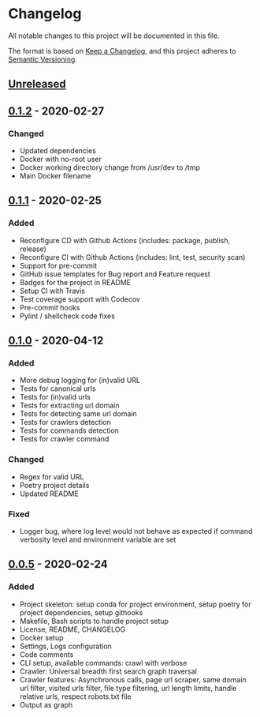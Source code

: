 # Changelog

All notable changes to this project will be documented in this file.

The format is based on [Keep a Changelog](https://keepachangelog.com/en/1.0.0/),
and this project adheres to [Semantic Versioning](https://semver.org/spec/v2.0.0.html).

## [Unreleased]

## [0.1.2] - 2020-02-27
### Changed
- Updated dependencies
- Docker with no-root user
- Docker working directory change from /usr/dev to /tmp
- Main Docker filename

## [0.1.1] - 2020-02-25
### Added
- Reconfigure CD with Github Actions (includes: package, publish, release)
- Reconfigure CI with Github Actions (includes: lint, test, security scan)
- Support for pre-commit
- GitHub issue templates for Bug report and Feature request
- Badges for the project in README
- Setup CI with Travis
- Test coverage support with Codecov
- Pre-commit hooks
- Pylint / shellcheck code fixes

## [0.1.0] - 2020-04-12
### Added
- More debug logging for (in)valid URL
- Tests for canonical urls
- Tests for (in)valid urls
- Tests for extracting url domain
- Tests for detecting same url domain
- Tests for crawlers detection
- Tests for commands detection
- Tests for crawler command

### Changed
- Regex for valid URL
- Poetry project details
- Updated README

### Fixed
- Logger bug, where log level would not behave as expected if command verbosity level and environment variable are set

## [0.0.5] - 2020-02-24
### Added
- Project skeleton: setup conda for project environment, setup poetry for project dependencies, setup githooks
- Makefile, Bash scripts to handle project setup
- License, README, CHANGELOG
- Docker setup
- Settings, Logs configuration
- Code comments
- CLI setup, available commands: crawl with verbose
- Crawler: Universal breadth first search graph traversal
- Crawler features: Asynchronous calls, page url scraper, same domain url filter, visited urls filter, file type filtering, url length limits, handle relative urls, respect robots.txt file
- Output as graph

[Unreleased]: https://github.com/nichelia/ekrhizoc/compare/0.1.2...HEAD
[0.1.2]: https://github.com/nichelia/ekrhizoc/compare/0.1.1...0.1.2
[0.1.1]: https://github.com/nichelia/ekrhizoc/compare/0.1.0...0.1.1
[0.1.0]: https://github.com/nichelia/ekrhizoc/compare/0.0.5...0.1.0
[0.0.5]: https://github.com/nichelia/ekrhizoc/releases/tag/0.0.5
